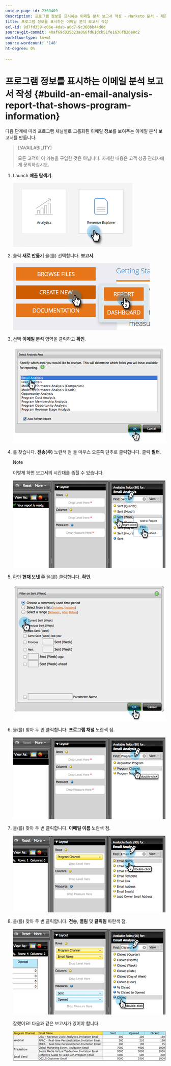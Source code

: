 ```yaml
---
unique-page-id: 2360409
description: 프로그램 정보를 표시하는 이메일 분석 보고서 작성 - Marketo 문서 - 제품 설명서
title: 프로그램 정보를 표시하는 이메일 분석 보고서 작성
exl-id: 9d7fd359-c06e-4dab-a0d7-9c360bb44d0d
source-git-commit: 40af69d035323a066fd61dcb51fe1636fb26e8c2
workflow-type: tm+mt
source-wordcount: '148'
ht-degree: 0%

---
```


# 프로그램 정보를 표시하는 이메일 분석 보고서 작성 {#build-an-email-analysis-report-that-shows-program-information}

다음 단계에 따라 프로그램 채널별로 그룹화된 이메일 정보를 보여주는 이메일 분석 보고서를 만듭니다.

>[!AVAILABILITY]
>
>모든 고객이 이 기능을 구입한 것은 아닙니다. 자세한 내용은 고객 성공 관리자에게 문의하십시오.

1. Launch **매출 탐색기**.

   ![](assets/report-that-shows-program-information-1.png)

1. 클릭 **새로 만들기** 을(를) 선택합니다. **보고서**.

   ![](assets/report-that-shows-program-information-2.png)

1. 선택 **이메일 분석** 영역을 클릭하고 **확인**.

   ![](assets/image2014-9-17-19-3a43-3a20.png)

1. 를 찾습니다. **전송(주)** 노란색 점 을 마우스 오른쪽 단추로 클릭합니다. 클릭 **필터**.

   >[!NOTE]
   >
   >이렇게 하면 보고서의 시간대를 좁힐 수 있습니다.

   ![](assets/image2014-9-17-19-3a43-3a49.png)

1. 확인 **현재 보낸 주** 을(를) 클릭합니다. **확인**.

   ![](assets/image2014-9-17-19-3a43-3a59.png)

1. 을(를) 찾아 두 번 클릭합니다. **프로그램 채널** 노란색 점.

   ![](assets/image2014-9-17-19-3a44-3a14.png)

1. 을(를) 찾아 두 번 클릭합니다. **이메일 이름** 노란색 점.

   ![](assets/image2014-9-17-19-3a44-3a34.png)

1. 을(를) 찾아 두 번 클릭합니다. **전송**, **열림** 및 **클릭됨** 파란색 점.

   ![](assets/image2014-9-17-19-3a44-3a41.png)

   잘했어요! 다음과 같은 보고서가 있어야 합니다.

   ![](assets/image2014-9-17-19-3a45-3a1.png)
